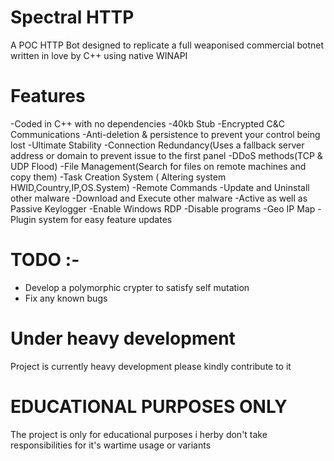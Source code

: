 # Spectral HTTP 

A POC HTTP Bot designed to replicate a full weaponised commercial botnet written in love by C++ using native WINAPI

# Features 

-Coded in C++ with no dependencies
-40kb Stub
-Encrypted C&C Communications
-Anti-deletion & persistence to prevent your control being lost
-Ultimate Stability
-Connection Redundancy(Uses a fallback server address or domain to prevent issue to the first panel
-DDoS methods(TCP & UDP Flood)
-File Management(Search for files on remote machines and copy them)
-Task Creation System ( Altering system HWID,Country,IP,OS.System)
-Remote Commands
-Update and Uninstall other malware
-Download and Execute other malware
-Active as well as Passive Keylogger
-Enable Windows RDP
-Disable programs
-Geo IP Map
-Plugin system for easy feature updates

# TODO :- 

- Develop a polymorphic crypter to satisfy self mutation 
- Fix any known bugs 

# Under heavy development 

Project is currently heavy development please kindly contribute to it 

# EDUCATIONAL PURPOSES ONLY 

The project is only for educational purposes i herby don't take responsibilities for it's wartime usage or variants 

